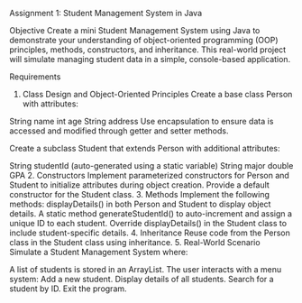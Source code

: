 Assignment 1: Student Management System in Java

Objective
Create a mini Student Management System using Java to demonstrate your understanding of object-oriented programming (OOP) principles, methods, constructors, and inheritance. This real-world project will simulate managing student data in a simple, console-based application.

Requirements
1. Class Design and Object-Oriented Principles
Create a base class Person with attributes:

String name
int age
String address
Use encapsulation to ensure data is accessed and modified through getter and setter methods.

Create a subclass Student that extends Person with additional attributes:

String studentId (auto-generated using a static variable)
String major
double GPA
2. Constructors
Implement parameterized constructors for Person and Student to initialize attributes during object creation.
Provide a default constructor for the Student class.
3. Methods
Implement the following methods:
displayDetails() in both Person and Student to display object details.
A static method generateStudentId() to auto-increment and assign a unique ID to each student.
Override displayDetails() in the Student class to include student-specific details.
4. Inheritance
Reuse code from the Person class in the Student class using inheritance.
5. Real-World Scenario
Simulate a Student Management System where:

A list of students is stored in an ArrayList.
The user interacts with a menu system:
Add a new student.
Display details of all students.
Search for a student by ID.
Exit the program.

